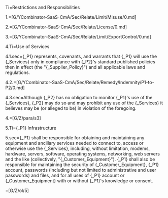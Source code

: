 
Ti=Restrictions and Responsibilities

1.=[G/YCombinator-SaaS-CmA/Sec/Relate/Limit/Misuse/0.md]

2.=[G/YCombinator-SaaS-CmA/Sec/Relate/License/0.md]

3.=[G/YCombinator-SaaS-CmA/Sec/Relate/Limit/ExportControl/0.md]

4.Ti=Use of Services

4.1.sec={_P1} represents, covenants, and warrants that {_P1} will use the {_Services} only in compliance with {_P2}'s standard published policies then in effect (the "{_Supplier_Policy}") and all applicable laws and regulations.  

4.2.=[G/YCombinator-SaaS-CmA/Sec/Relate/Remedy/Indemnity/P1-to-P2/0.md]

4.3.sec=Although {_P2} has no obligation to monitor {_P1}'s use of the {_Services}, {_P2} may do so and may prohibit any use of the {_Services} it believes may be (or alleged to be) in violation of the foregoing.

4.=[G/Z/para/s3]

5.Ti={_P1} Infrastructure

5.sec={_P1} shall be responsible for obtaining and maintaining any equipment and ancillary services needed to connect to, access or otherwise use the {_Services}, including, without limitation, modems, hardware, servers, software, operating systems, networking, web servers and the like (collectively, "{_Customer_Equipment}").  {_P1} shall also be responsible for maintaining the security of  {_Customer_Equipment}, {_P1} account, passwords (including but not limited to administrative and user passwords) and files, and for all uses of {_P1} account or {_Customer_Equipment} with or without {_P1}'s knowledge or consent.

=[G/Z/ol/5]

